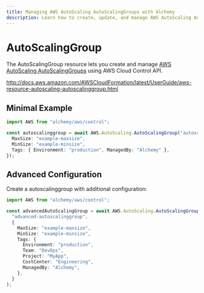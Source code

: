 ```yaml
---
title: Managing AWS AutoScaling AutoScalingGroups with Alchemy
description: Learn how to create, update, and manage AWS AutoScaling AutoScalingGroups using Alchemy Cloud Control.
---
```


# AutoScalingGroup

The AutoScalingGroup resource lets you create and manage [AWS AutoScaling AutoScalingGroups](https://docs.aws.amazon.com/autoscaling/latest/userguide/) using AWS Cloud Control API.

http://docs.aws.amazon.com/AWSCloudFormation/latest/UserGuide/aws-resource-autoscaling-autoscalinggroup.html

## Minimal Example

```ts
import AWS from "alchemy/aws/control";

const autoscalinggroup = await AWS.AutoScaling.AutoScalingGroup("autoscalinggroup-example", {
  MaxSize: "example-maxsize",
  MinSize: "example-minsize",
  Tags: { Environment: "production", ManagedBy: "Alchemy" },
});
```

## Advanced Configuration

Create a autoscalinggroup with additional configuration:

```ts
import AWS from "alchemy/aws/control";

const advancedAutoScalingGroup = await AWS.AutoScaling.AutoScalingGroup(
  "advanced-autoscalinggroup",
  {
    MaxSize: "example-maxsize",
    MinSize: "example-minsize",
    Tags: {
      Environment: "production",
      Team: "DevOps",
      Project: "MyApp",
      CostCenter: "Engineering",
      ManagedBy: "Alchemy",
    },
  }
);
```

